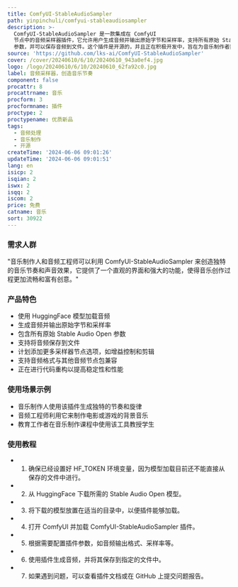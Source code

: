 ```yaml
---
title: ComfyUI-StableAudioSampler
path: yinpinchuli/comfyui-stableaudiosampler
description: >-
  ComfyUI-StableAudioSampler 是一款集成在 ComfyUI
  节点中的音频采样器插件，它允许用户生成音频并输出原始字节和采样率，支持所有原始 Stable Audio Open
  参数，并可以保存音频到文件。这个插件是开源的，并且正在积极开发中，旨在为音乐制作者提供一个易于使用且功能强大的工具。
source: 'https://github.com/lks-ai/ComfyUI-StableAudioSampler'
cover: /cover/20240610/6/10/20240610_943a0ef4.jpg
logo: /logo/20240610/6/10/20240610_62fa92c0.jpg
label: 音频采样器，创造音乐节奏
component: false
procattr: 8
procattrname: 音乐
procform: 3
procformname: 插件
proctype: 2
proctypename: 优质新品
tags:
  - 音频处理
  - 音乐制作
  - 开源
createTime: '2024-06-06 09:01:26'
updateTime: '2024-06-06 09:01:51'
lang: en
isicp: 2
isqian: 2
iswx: 2
isqq: 2
iscom: 2
price: 免费
catname: 音乐
sort: 30922
---
```




### 需求人群
"音乐制作人和音频工程师可以利用 ComfyUI-StableAudioSampler 来创造独特的音乐节奏和声音效果，它提供了一个直观的界面和强大的功能，使得音乐创作过程更加流畅和富有创意。"

### 产品特色
* 使用 HuggingFace 模型加载音频
* 生成音频并输出原始字节和采样率
* 包含所有原始 Stable Audio Open 参数
* 支持将音频保存到文件
* 计划添加更多采样器节点选项，如增益控制和剪辑
* 支持音频格式与其他音频节点包兼容
* 正在进行代码重构以提高稳定性和性能

### 使用场景示例
* 音乐制作人使用该插件生成独特的节奏和旋律
* 音频工程师利用它来制作电影或游戏的背景音乐
* 教育工作者在音乐制作课程中使用该工具教授学生

### 使用教程
* 1. 确保已经设置好 HF_TOKEN 环境变量，因为模型加载目前还不能直接从保存的文件中进行。
* 2. 从 HuggingFace 下载所需的 Stable Audio Open 模型。
* 3. 将下载的模型放置在适当的目录中，以便插件能够加载。
* 4. 打开 ComfyUI 并加载 ComfyUI-StableAudioSampler 插件。
* 5. 根据需要配置插件参数，如音频输出格式、采样率等。
* 6. 使用插件生成音频，并将其保存到指定的文件中。
* 7. 如果遇到问题，可以查看插件文档或在 GitHub 上提交问题报告。

  
